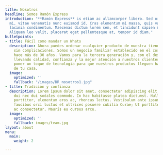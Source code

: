 ```yaml
---
title: Nosotros
headline: Somos Ramón Express
introduction: "**Ramón Express** is etiam ac ullamcorper libero. Sed ornare tempus
  mi, vitae venenatis nunc euismod id. Cras elementum mi massa, quis varius ipsum
  lacinia condimentum. Maecenas dictum lorem sem, et tincidunt sapien malesuada at.
  Aliquam leo velit, placerat eget pellentesque at, tempor id diam."
bulletpoints:
- title: Fácil como mandar un Whats
  description: Ahora puedes ordenar cualquier producto de nuestra tienda por Whatsapp,
    sin complicaciones. Somos un negocio familiar establecido en el corazón de Curridabat
    hace más de 30 años. Vamos para la tercera generación y, con el deseo de seguir
    llevando calidad, confianza y la mejor atención a nuestros clientes, decidimos
    poner un toque de tecnologia para que nuestros productos lleguen hasta la puerta
    de tu casa.
  image:
    optimized: ''
    fallback: "/images/DR_nosotros1.jpg"
- title: Tradición y confianza
  description: Lorem ipsum dolor sit amet, consectetur adipiscing elit. Integer tristique
    dui nec dui sodales commodo. In hac habitasse platea dictumst. Nulla non quam
    porttitor, elementum eros ac, rhoncus lectus. Vestibulum ante ipsum primis in
    faucibus orci luctus et ultrices posuere cubilia Curae; Ut porttitor vel purus
    ac consectetur. Mauris eu cursus arcu.
  image:
    optimized: ''
    fallback: images/team.jpg
layout: about
menu:
  main:
    weight: 2

---
```

